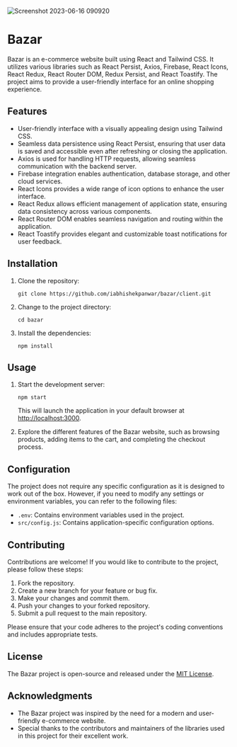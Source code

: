 ![Screenshot 2023-06-16 090920](https://github.com/iAbhishekPanwar/bazar/assets/104500166/ac7d402c-8d46-4441-8a29-c9bf6ae4f75f)
# Bazar

Bazar is an e-commerce website built using React and Tailwind CSS. It utilizes various libraries such as React Persist, Axios, Firebase, React Icons, React Redux, React Router DOM, Redux Persist, and React Toastify. The project aims to provide a user-friendly interface for an online shopping experience.

## Features

- User-friendly interface with a visually appealing design using Tailwind CSS.
- Seamless data persistence using React Persist, ensuring that user data is saved and accessible even after refreshing or closing the application.
- Axios is used for handling HTTP requests, allowing seamless communication with the backend server.
- Firebase integration enables authentication, database storage, and other cloud services.
- React Icons provides a wide range of icon options to enhance the user interface.
- React Redux allows efficient management of application state, ensuring data consistency across various components.
- React Router DOM enables seamless navigation and routing within the application.
- React Toastify provides elegant and customizable toast notifications for user feedback.
  
## Installation

1. Clone the repository:

   ```shell
   git clone https://github.com/iabhishekpanwar/bazar/client.git
   ```

2. Change to the project directory:

   ```shell
   cd bazar
   ```

3. Install the dependencies:

   ```shell
   npm install
   ```

## Usage

1. Start the development server:

   ```shell
   npm start
   ```

   This will launch the application in your default browser at [http://localhost:3000](http://localhost:3000).

2. Explore the different features of the Bazar website, such as browsing products, adding items to the cart, and completing the checkout process.

## Configuration

The project does not require any specific configuration as it is designed to work out of the box. However, if you need to modify any settings or environment variables, you can refer to the following files:

- `.env`: Contains environment variables used in the project.
- `src/config.js`: Contains application-specific configuration options.

## Contributing

Contributions are welcome! If you would like to contribute to the project, please follow these steps:

1. Fork the repository.
2. Create a new branch for your feature or bug fix.
3. Make your changes and commit them.
4. Push your changes to your forked repository.
5. Submit a pull request to the main repository.

Please ensure that your code adheres to the project's coding conventions and includes appropriate tests.

## License

The Bazar project is open-source and released under the [MIT License](LICENSE).

## Acknowledgments

- The Bazar project was inspired by the need for a modern and user-friendly e-commerce website.
- Special thanks to the contributors and maintainers of the libraries used in this project for their excellent work.
